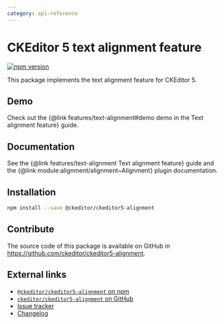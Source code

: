 ```yaml
---
category: api-reference
---
```


# CKEditor 5 text alignment feature

[![npm version](https://badge.fury.io/js/%40ckeditor%2Fckeditor5-alignment.svg)](https://www.npmjs.com/package/@ckeditor/ckeditor5-alignment)

This package implements the text alignment feature for CKEditor 5.

## Demo

Check out the {@link features/text-alignment#demo demo in the Text alignment feature} guide.

## Documentation

See the {@link features/text-alignment Text alignment feature} guide and the {@link module:alignment/alignment~Alignment} plugin documentation.

## Installation

```bash
npm install --save @ckeditor/ckeditor5-alignment
```

## Contribute

The source code of this package is available on GitHub in https://github.com/ckeditor/ckeditor5-alignment.

## External links

* [`@ckeditor/ckeditor5-alignment` on npm](https://www.npmjs.com/package/@ckeditor/ckeditor5-alignment)
* [`ckeditor/ckeditor5-alignment` on GitHub](https://github.com/ckeditor/ckeditor5-alignment)
* [Issue tracker](https://github.com/ckeditor/ckeditor5-alignment/issues)
* [Changelog](https://github.com/ckeditor/ckeditor5-alignment/blob/master/CHANGELOG.md)
